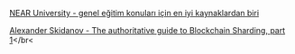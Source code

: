 
[NEAR University - genel eğitim konuları için en iyi kaynaklardan biri  ](https://www.near.university/)</br>

[Alexander Skidanov - The authoritative guide to Blockchain Sharding, part 1](https://medium.com/nearprotocol/the-authoritative-guide-to-blockchain-sharding-part-1-1b53ed31e060)</br<
